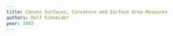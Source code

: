 ```yaml
---
title: Convex Surfaces, Curvature and Surface Area Measures
authors: Rolf Schneider
year: 1993
---
```


